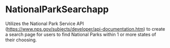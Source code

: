 # NationalParkSearchapp

Utilizes the National Park Service API (https://www.nps.gov/subjects/developer/api-documentation.htm) to create a search page for users to find National Parks within 1 or more states of their choosing.
